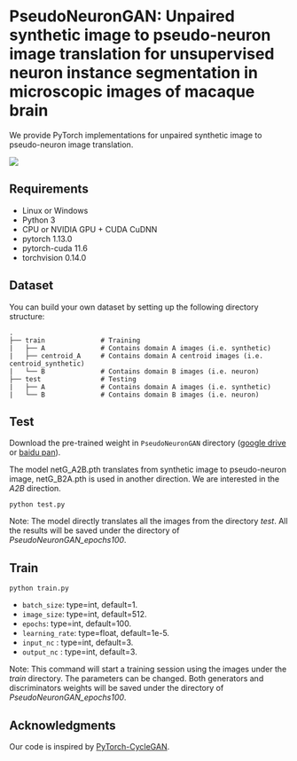 # PseudoNeuronGAN: Unpaired synthetic image to pseudo-neuron image translation for unsupervised neuron instance segmentation in microscopic images of macaque brain

We provide PyTorch implementations for unpaired synthetic image to pseudo-neuron image translation.

![](https://github.com/zhenzhen89/PseudoNeuronGAN/images/results.png)


## Requirements
- Linux or Windows
- Python 3
- CPU or NVIDIA GPU + CUDA CuDNN
- pytorch 1.13.0
- pytorch-cuda 11.6
- torchvision 0.14.0


## Dataset

You can build your own dataset by setting up the following directory structure:

    .
    ├── train              # Training
    |   ├── A              # Contains domain A images (i.e. synthetic)
    |   ├── centroid_A     # Contains domain A centroid images (i.e. centroid_synthetic)
    |   └── B              # Contains domain B images (i.e. neuron)
    ├── test               # Testing
    |   ├── A              # Contains domain A images (i.e. synthetic)
    |   └── B              # Contains domain B images (i.e. neuron)


## Test

Download the pre-trained weight in ```PseudoNeuronGAN``` directory ([google drive](https://drive.google.com/drive/...) or [baidu pan](https://pan.baidu.com/s/1VaocTBdpDhHUEEtN1XSrhg?pwd=mrjq)).

The model netG_A2B.pth translates from synthetic image to pseudo-neuron image, netG_B2A.pth is used in another direction. We are interested in the *A2B* direction.

```
python test.py 
``` 

Note: 
The model directly translates all the images from the directory *test*. All the results will be saved under the directory of *PseudoNeuronGAN_epochs100*. 



## Train

```
python train.py 
``` 

* `batch_size`: type=int, default=1.
* `image_size`: type=int, default=512.
* `epochs`: type=int, default=100.
* `learning_rate`: type=float, default=1e-5.
* `input_nc` : type=int, default=3.
* `output_nc` : type=int, default=3.


Note: 
This command will start a training session using the images under the *train* directory. The parameters can be changed. Both generators and discriminators weights will be saved under the directory of *PseudoNeuronGAN_epochs100*. 


## Acknowledgments
Our code is inspired by [PyTorch-CycleGAN](https://github.com/aitorzip/PyTorch-CycleGAN).
